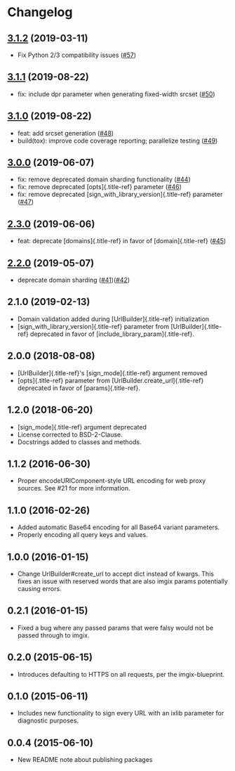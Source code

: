 Changelog
=========

[3.1.2](https://github.com/imgix/imgix-python/compare/3.1.1...3.1.2) (2019-03-11)
---------------------------------------------------------------------------------

- Fix Python 2/3 compatibility issues
    ([\#57](https://github.com/imgix/imgix-python/pull/57))

[3.1.1](https://github.com/imgix/imgix-python/compare/3.1.0...3.1.1) (2019-08-22)
---------------------------------------------------------------------------------

-   fix: include dpr parameter when generating fixed-width srcset
    ([\#50](https://github.com/imgix/imgix-python/pull/50))

[3.1.0](https://github.com/imgix/imgix-python/compare/3.0.0...3.1.0) (2019-08-22)
---------------------------------------------------------------------------------

-   feat: add srcset generation
    ([\#48](https://github.com/imgix/imgix-python/pull/48))
-   build(tox): improve code coverage reporting; parallelize testing
    ([\#49](https://github.com/imgix/imgix-python/pull/49))

[3.0.0](https://github.com/imgix/imgix-python/compare/2.3.0...3.0.0) (2019-06-07)
---------------------------------------------------------------------------------

-   fix: remove deprecated domain sharding functionality
    ([\#44](https://github.com/imgix/imgix-python/pull/44))
-   fix: remove deprecated [opts]{.title-ref} parameter
    ([\#46](https://github.com/imgix/imgix-python/pull/46))
-   fix: remove deprecated [sign\_with\_library\_version]{.title-ref}
    parameter ([\#47](https://github.com/imgix/imgix-python/pull/47))

[2.3.0](https://github.com/imgix/imgix-python/compare/2.2.0...2.3.0) (2019-06-06)
---------------------------------------------------------------------------------

-   feat: deprecate [domains]{.title-ref} in favor of
    [domain]{.title-ref}
    ([\#45](https://github.com/imgix/imgix-python/pull/45))

[2.2.0](https://github.com/imgix/imgix-python/compare/2.1.0...2.2.0) (2019-05-07)
---------------------------------------------------------------------------------

-   deprecate domain sharding
    ([\#41](https://github.com/imgix/imgix-python/pull/41))([\#42](https://github.com/imgix/imgix-python/pull/42))

2.1.0 (2019-02-13)
------------------

-   Domain validation added during [UrlBuilder]{.title-ref}
    initialization
-   [sign\_with\_library\_version]{.title-ref} parameter from
    [UrlBuilder]{.title-ref} deprecated in favor of
    [include\_library\_param]{.title-ref}.

2.0.0 (2018-08-08)
------------------

-   [UrlBuilder]{.title-ref}\'s [sign\_mode]{.title-ref} argument
    removed
-   [opts]{.title-ref} parameter from
    [UrlBuilder.create\_url]{.title-ref} deprecated in favor of
    [params]{.title-ref}.

1.2.0 (2018-06-20)
------------------

-   [sign\_mode]{.title-ref} argument deprecated
-   License corrected to BSD-2-Clause.
-   Docstrings added to classes and methods.

1.1.2 (2016-06-30)
------------------

-   Proper encodeURIComponent-style URL encoding for web proxy sources.
    See \#21 for more information.

1.1.0 (2016-02-26)
------------------

-   Added automatic Base64 encoding for all Base64 variant parameters.
-   Properly encoding all query keys and values.

1.0.0 (2016-01-15)
------------------

-   Change UrlBuilder\#create\_url to accept dict instead of kwargs.
    This fixes an issue with reserved words that are also imgix params
    potentially causing errors.

0.2.1 (2016-01-15)
------------------

-   Fixed a bug where any passed params that were falsy would not be
    passed through to imgix.

0.2.0 (2015-06-15)
------------------

-   Introduces defaulting to HTTPS on all requests, per the
    imgix-blueprint.

0.1.0 (2015-06-11)
------------------

-   Includes new functionality to sign every URL with an ixlib parameter
    for diagnostic purposes.

0.0.4 (2015-06-10)
------------------

-   New README note about publishing packages
